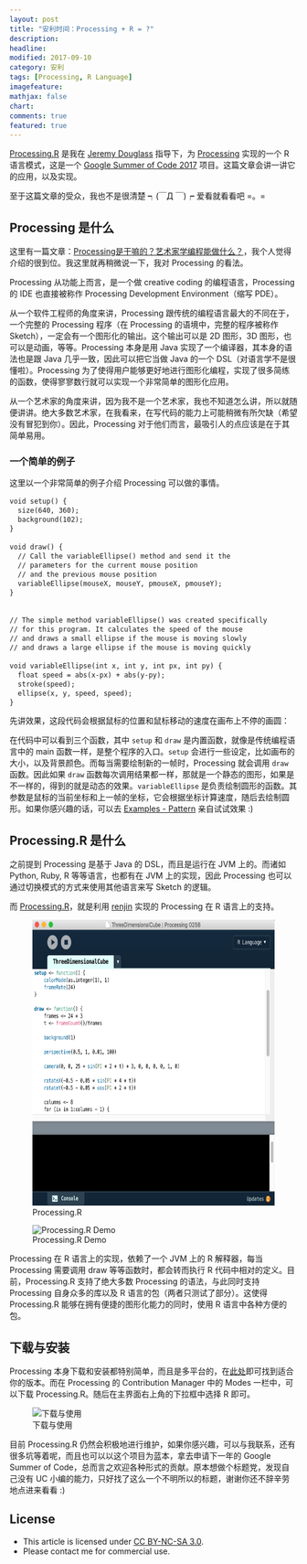 ```yaml
---
layout: post
title: "安利时间：Processing + R = ?"
description: 
headline:
modified: 2017-09-10
category: 安利
tags: [Processing, R Language]
imagefeature:
mathjax: false
chart:
comments: true
featured: true
---
```


[Processing.R](https://github.com/gaocegege/Processing.R) 是我在 [Jeremy Douglass](http://jeremydouglass.com/) 指导下，为 [Processing](https://processing.org/) 实现的一个 R 语言模式，这是一个 [Google Summer of Code 2017](https://summerofcode.withgoogle.com/projects/) 项目。这篇文章会讲一讲它的应用，以及实现。

至于这篇文章的受众，我也不是很清楚 ┑(￣Д ￣)┍ 爱看就看看吧 =。=

## Processing 是什么

这里有一篇文章：[Processing是干嘛的？艺术家学编程能做什么？](https://zhuanlan.zhihu.com/p/25432507)，我个人觉得介绍的很到位。我这里就再稍微说一下，我对 Processing 的看法。

Processing 从功能上而言，是一个做 creative coding 的编程语言，Processing 的 IDE 也直接被称作 Processing Development Environment（缩写 PDE）。

从一个软件工程师的角度来讲，Processing 跟传统的编程语言最大的不同在于，一个完整的 Processing 程序（在 Processing 的语境中，完整的程序被称作 Sketch），一定会有一个图形化的输出。这个输出可以是 2D 图形，3D 图形，也可以是动画，等等。Processing 本身是用 Java 实现了一个编译器，其本身的语法也是跟 Java 几乎一致，因此可以把它当做 Java 的一个 DSL（对语言学不是很懂啦）。Processing 为了使得用户能够更好地进行图形化编程，实现了很多简练的函数，使得寥寥数行就可以实现一个非常简单的图形化应用。

从一个艺术家的角度来讲，因为我不是一个艺术家，我也不知道怎么讲，所以就随便讲讲。绝大多数艺术家，在我看来，在写代码的能力上可能稍微有所欠缺（希望没有冒犯到你）。因此，Processing 对于他们而言，最吸引人的点应该是在于其简单易用。

### 一个简单的例子

这里以一个非常简单的例子介绍 Processing 可以做的事情。

```
void setup() {
  size(640, 360);
  background(102);
}

void draw() {
  // Call the variableEllipse() method and send it the
  // parameters for the current mouse position
  // and the previous mouse position
  variableEllipse(mouseX, mouseY, pmouseX, pmouseY);
}


// The simple method variableEllipse() was created specifically 
// for this program. It calculates the speed of the mouse
// and draws a small ellipse if the mouse is moving slowly
// and draws a large ellipse if the mouse is moving quickly 

void variableEllipse(int x, int y, int px, int py) {
  float speed = abs(x-px) + abs(y-py);
  stroke(speed);
  ellipse(x, y, speed, speed);
}
```

先讲效果，这段代码会根据鼠标的位置和鼠标移动的速度在画布上不停的画圆：

在代码中可以看到三个函数，其中 `setup` 和 `draw` 是内置函数，就像是传统编程语言中的 main 函数一样，是整个程序的入口。`setup` 会进行一些设定，比如画布的大小，以及背景颜色。而每当需要绘制新的一帧时，Processing 就会调用 `draw` 函数。因此如果 `draw` 函数每次调用结果都一样，那就是一个静态的图形，如果是不一样的，得到的就是动态的效果。`variableEllipse` 是负责绘制圆形的函数。其参数是鼠标的当前坐标和上一帧的坐标，它会根据坐标计算速度，随后去绘制圆形。如果你感兴趣的话，可以去 [Examples - Pattern](https://processing.org/examples/pattern.html) 亲自试试效果 :)

## Processing.R 是什么

之前提到 Processing 是基于 Java 的 DSL，而且是运行在 JVM 上的。而诸如 Python, Ruby, R 等等语言，也都有在 JVM 上的实现，因此 Processing 也可以通过切换模式的方式来使用其他语言来写 Sketch 的逻辑。

而 [Processing.R](https://github.com/gaocegege/Processing.R)，就是利用 [renjin](http://www.renjin.org/) 实现的 Processing 在 R 语言上的支持。

<figure>
	<img src="https://github.com/gaocegege/Processing.R/raw/master/raw-docs/img/editor.png" alt="Processing.R" height="500" width="500">
	<figcaption>Processing.R</figcaption>
</figure>

<figure>
	<img src="https://github.com/gaocegege/Processing.R/raw/master/raw-docs/img/demo.gif" alt="Processing.R Demo" height="200" width="200">
	<figcaption>Processing.R Demo</figcaption>
</figure>

Processing 在 R 语言上的实现，依赖了一个 JVM 上的 R 解释器，每当 Processing 需要调用 draw 等等函数时，都会转而执行 R 代码中相对的定义。目前，Processing.R 支持了绝大多数 Processing 的语法，与此同时支持 Processing 自身众多的库以及 R 语言的包（两者只测试了部分）。这使得 Processing.R 能够在拥有便捷的图形化能力的同时，使用 R 语言中各种方便的包。

## 下载与安装

Processing 本身下载和安装都特别简单，而且是多平台的，在[此处](https://processing.org/download/)即可找到适合你的版本。而在 Processing 的 Contribution Manager 中的 Modes 一栏中，可以下载 Processing.R。随后在主界面右上角的下拉框中选择 R 即可。

<figure>
	<img src="https://user-images.githubusercontent.com/5100735/29493417-df2b614e-85c7-11e7-98c5-d9f20cf780a4.PNG" alt="下载与使用" height="200" width="200">
	<figcaption>下载与使用</figcaption>
</figure>

目前 Processing.R 仍然会积极地进行维护，如果你感兴趣，可以与我联系，还有很多坑等着呢，而且也可以以这个项目为蓝本，拿去申请下一年的 Google Summer of Code，总而言之欢迎各种形式的贡献。原本想做个标题党，发现自己没有 UC 小编的能力，只好找了这么一个不明所以的标题，谢谢你还不辞辛劳地点进来看看 :)

## License

- This article is licensed under [CC BY-NC-SA 3.0](https://creativecommons.org/licenses/by-nc-sa/3.0/).
- Please contact me for commercial use.
